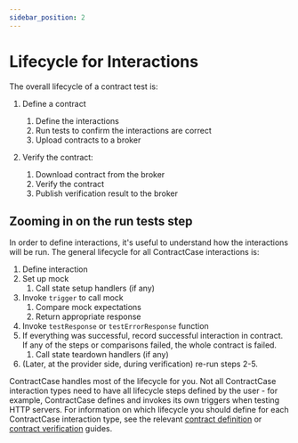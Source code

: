 ```yaml
---
sidebar_position: 2
---
```


# Lifecycle for Interactions

The overall lifecycle of a contract test is:

1. Define a contract

   1. Define the interactions
   1. Run tests to confirm the interactions are correct
   1. Upload contracts to a broker

1. Verify the contract:
   1. Download contract from the broker
   1. Verify the contract
   1. Publish verification result to the broker

## Zooming in on the run tests step

In order to define interactions, it's useful to understand how the interactions will be run. The general lifecycle for all ContractCase interactions is:

1. Define interaction
2. Set up mock
   1. Call state setup handlers (if any)
3. Invoke `trigger` to call mock
   1. Compare mock expectations
   2. Return appropriate response
4. Invoke `testResponse` or `testErrorResponse` function
5. If everything was successful, record successful interaction in contract.
   If any of the steps or comparisons failed, the whole contract is failed.
   1. Call state teardown handlers (if any)
6. (Later, at the provider side, during verification) re-run steps 2-5.

ContractCase handles most of the lifecycle for you. Not all ContractCase interaction types need to have all
lifecycle steps defined by the user - for example, ContractCase defines and invokes its
own triggers when testing HTTP servers. For information on which lifecycle you
should define for each ContractCase interaction type, see the relevant [contract definition](../defining-contracts/) or [contract verification](../verifying-contracts/) guides.
